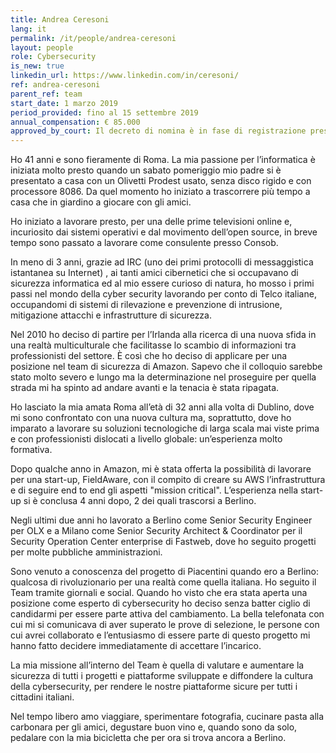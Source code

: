 ```yaml
---
title: Andrea Ceresoni
lang: it
permalink: /it/people/andrea-ceresoni
layout: people
role: Cybersecurity 
is_new: true
linkedin_url: https://www.linkedin.com/in/ceresoni/
ref: andrea-ceresoni
parent_ref: team
start_date: 1 marzo 2019
period_provided: fino al 15 settembre 2019
annual_compensation: € 85.000
approved_by_court: Il decreto di nomina è in fase di registrazione presso la Corte dei Conti.
---
```

Ho 41 anni e sono fieramente di Roma. La mia passione per l’informatica è iniziata molto presto quando un sabato pomeriggio mio padre si è presentato a casa con un Olivetti Prodest usato, senza disco rigido e con processore 8086. Da quel momento ho iniziato a trascorrere più tempo a casa che in giardino a giocare con gli amici.

Ho iniziato a lavorare presto, per una delle prime televisioni online e, incuriosito dai sistemi operativi e dal movimento dell’open source, in breve tempo sono passato a lavorare come consulente presso Consob.

In meno di 3 anni, grazie ad IRC (uno dei primi protocolli di messaggistica istantanea su Internet) , ai tanti amici cibernetici che si occupavano di sicurezza informatica ed al mio essere curioso di natura, ho mosso i primi passi nel mondo della cyber security lavorando per conto di Telco italiane, occupandomi di sistemi di rilevazione e prevenzione di intrusione, mitigazione attacchi e infrastrutture di sicurezza. 

Nel 2010 ho deciso di partire per l’Irlanda alla ricerca di una nuova sfida in una realtà multiculturale che facilitasse lo scambio di informazioni tra professionisti del settore. È così che ho deciso di applicare per una posizione nel team di sicurezza di Amazon. Sapevo che il colloquio sarebbe stato molto severo e lungo ma la determinazione nel proseguire per quella strada mi ha spinto ad andare avanti e la tenacia è stata ripagata.

Ho lasciato la mia amata Roma all’età di 32 anni alla volta di Dublino, dove mi sono confrontato con una nuova cultura ma, soprattutto, dove ho imparato a lavorare su soluzioni tecnologiche di larga scala mai viste prima e con professionisti dislocati a livello globale: un’esperienza molto formativa.

Dopo qualche anno in Amazon, mi è stata offerta la possibilità di lavorare per una start-up, FieldAware, con il compito di creare su AWS l’infrastruttura e di seguire end to end gli aspetti "mission critical". L’esperienza nella start-up si è conclusa 4 anni dopo, 2 dei quali trascorsi a Berlino. 

Negli ultimi due anni ho lavorato a Berlino come Senior Security Engineer per OLX e a Milano come Senior Security Architect & Coordinator per il Security Operation Center enterprise di Fastweb, dove ho seguito progetti per molte pubbliche amministrazioni.

Sono venuto a conoscenza del progetto di Piacentini quando ero a Berlino: qualcosa di rivoluzionario per una realtà come quella italiana. Ho seguito il Team tramite giornali e social.
Quando ho visto che era stata aperta una posizione come esperto di cybersecurity ho deciso senza batter ciglio di candidarmi per essere parte attiva del cambiamento. La bella telefonata con cui mi si comunicava di aver superato le prove di selezione, le persone con cui avrei collaborato e l’entusiasmo di essere parte di questo progetto mi hanno fatto decidere immediatamente di accettare l’incarico. 

La mia missione all’interno del Team è quella di valutare e aumentare la sicurezza di tutti i progetti e piattaforme sviluppate e diffondere la cultura della cybersecurity, per rendere le nostre piattaforme sicure per tutti i cittadini italiani. 

Nel tempo libero amo viaggiare, sperimentare fotografia, cucinare pasta alla carbonara per gli amici, degustare buon vino e, quando sono da solo, pedalare con la mia bicicletta che per ora si trova ancora a Berlino.